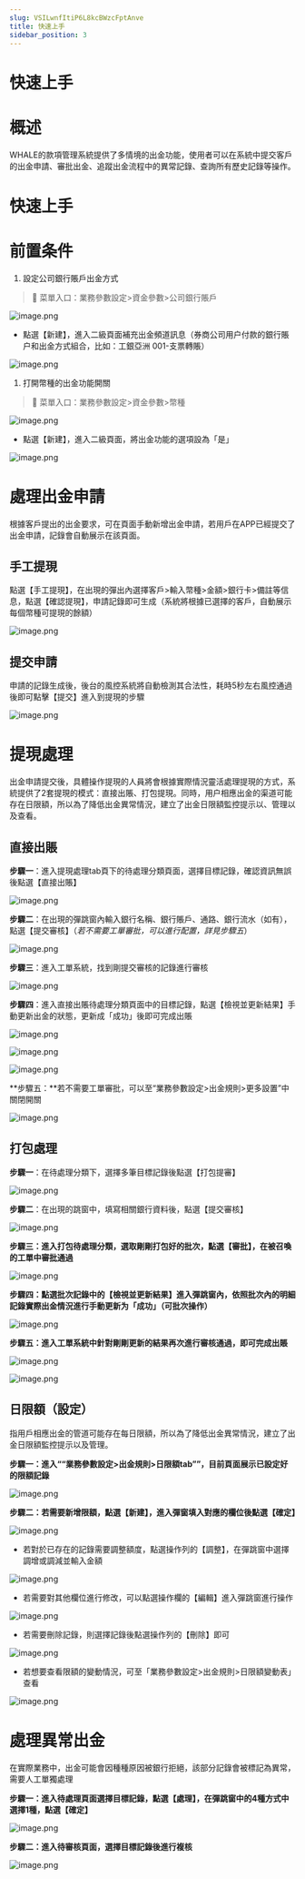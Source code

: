 ```yaml
---
slug: VSILwnfItiP6L8kcBWzcFptAnve
title: 快速上手
sidebar_position: 3
---
```



# 快速上手


# 概述


WHALE的款項管理系統提供了多情境的出金功能，使用者可以在系統中提交客戶的出金申請、審批出金、追蹤出金流程中的異常記錄、查詢所有歷史記錄等操作。


# 快速上手


# 前置条件

1. 設定公司銀行賬戶出金方式

> 📍 菜單入口：業務參數設定>資金參數>公司銀行賬戶


![image.png](/assets/a0588fbf6926cb281ae11a1da226e4b3.png)

- 點選【新建】，進入二級頁面補充出金頻道訊息（券商公司用户付款的銀行賬户和出金方式組合，比如：工銀亞洲 001-支票轉賬）

![image.png](/assets/36f4e3c4c6fc73bc5c89badcd1be6098.png)

1. 打開幣種的出金功能開關

> 📍 菜單入口：業務參數設定>資金參數>幣種


![image.png](/assets/095f3daa0e40afed97aa179c8af2fdb0.png)

- 點選【新建】，進入二級頁面，將出金功能的選項設為「是」

![image.png](/assets/7aa124fa3dad2b47f906a076ba518ff1.png)


# 處理出金申請


根據客戶提出的出金要求，可在頁面手動新增出金申請，若用戶在APP已經提交了出金申請，記錄會自動展示在該頁面。


## 手工提現


點選【手工提現】，在出現的彈出內選擇客戶>輸入幣種>金額>銀行卡>備註等信息，點選【確認提現】，申請記錄即可生成（系統將根據已選擇的客戶，自動展示每個幣種可提現的餘額）


![image.png](/assets/b2f11e3d5a5138a37d5f6586db4d3c60.png)


## 提交申請


申請的記錄生成後，後台的風控系統將自動檢測其合法性，耗時5秒左右風控通過後即可點擊【提交】進入到提現的步驟


![image.png](/assets/5bda55cff910f2ca0472c44ab47b3baf.png)


# 提現處理


出金申請提交後，具體操作提現的人員將會根據實際情況靈活處理提現的方式，系統提供了2套提現的模式：直接出賬、打包提現。同時，用户相應出金的渠道可能存在日限額，所以為了降低出金異常情況，建立了出金日限額監控提示以、管理以及查看。


## 直接出賬


**步驟一**：進入提現處理tab頁下的待處理分類頁面，選擇目標記錄，確認資訊無誤後點選【直接出賬】


![image.png](/assets/e29cee226951bd9ba95664fb06decd1c.png)


**步驟二**：在出現的彈跳窗內輸入銀行名稱、銀行賬戶、通路、銀行流水（如有），點選【提交審核】（_若不需要工單審批，可以進行配置，詳見步驟五_）


![image.png](/assets/817cce6b15001c51000ec42a14a625bc.png)


**步驟三**：進入工單系統，找到剛提交審核的記錄進行審核


![image.png](/assets/2cdc7e85b5202ce89007e7526d949bb8.png)


**步驟四**：進入直接出賬待處理分類頁面中的目標記錄，點選【檢視並更新結果】手動更新出金的狀態，更新成「成功」後即可完成出賬


![image.png](/assets/c9553a7a09ebe3410eb27910b5dbfd1f.png)


![image.png](/assets/14fbe360c0650ee9ed203ffffaa2021f.png)


![image.png](/assets/e48b5495ae59adbb3d13405d74b0ae9c.png)


**步驟五：**若不需要工單審批，可以至“業務參數設定>出金規則>更多設置”中關閉開關


![image.png](/assets/41365788d032cd3f8912ac5f7e88a68d.png)


## 打包處理


**步驟一**：在待處理分類下，選擇多筆目標記錄後點選【打包提審】


![image.png](/assets/1d7300f40867fbf7000c40ae11199316.png)


**步驟二**：在出現的跳窗中，填寫相關銀行資料後，點選【提交審核】


![image.png](/assets/5ef92d82f5d7f028d1c43f020420be70.png)


**步驟三：進入打包待處理分類，選取剛剛打包好的批次，點選【審批】，在被召喚的工單中審批通過**


![image.png](/assets/faab8f6c9b878bae2cf8cfb0b9df573a.png)


**步驟四：點選批次記錄中的【檢視並更新結果】進入彈跳窗內，依照批次內的明細記錄實際出金情況進行手動更新为「成功」（可批次操作）**


![image.png](/assets/99f02103d6f1741e8cc23ee759fa2cf3.png)


**步驟五：進入工單系統中針對剛剛更新的結果再次進行審核通過，即可完成出賬**


![image.png](/assets/845a73c63c800d1bd150cc49ee7545b5.png)


![image.png](/assets/c1c369fff5bced19f4fbe84dbaed30d2.png)


## 日限額（設定）


指用戶相應出金的管道可能存在每日限額，所以為了降低出金異常情況，建立了出金日限額監控提示以及管理。


**步驟一：進入““業務參數設定>出金規則>日限額tab””，目前頁面展示已設定好的限額記錄**


![image.png](/assets/0839b6c2915fbe879303e51bfb41e0f8.png)


**步驟二：若需要新增限額，點選【新建】，進入彈窗填入對應的欄位後點選【確定】**


![image.png](/assets/f29f597c106549b9925bcac84d5e0700.png)

- 若對於已存在的記錄需要調整額度，點選操作列的【調整】，在彈跳窗中選擇調增或調減並輸入金額

![image.png](/assets/61def4e2501776655e658e6b29005ca7.png)

- 若需要對其他欄位進行修改，可以點選操作欄的【編輯】進入彈跳窗進行操作

![image.png](/assets/a58cbf8433d490a45286479437fda26c.png)

- 若需要刪除記錄，則選擇記錄後點選操作列的【刪除】即可

![image.png](/assets/05dc9470a1f139dd298d5dbabc158858.png)

- 若想要查看限額的變動情況，可至「業務參數設定>出金規則>日限額變動表」查看

![image.png](/assets/6578d2be22488282b297aa8317facdfc.png)


# 處理異常出金


在實際業務中，出金可能會因種種原因被銀行拒絕，該部分記錄會被標記為異常，需要人工單獨處理


**步驟一：進入待處理頁面選擇目標記錄，點選【處理】，在彈跳窗中的4種方式中選擇1種，點選【確定】**


![image.png](/assets/4a58a9f95e927f50e91724fd198d9ff4.png)


**步驟二：進入待審核頁面，選擇目標記錄後進行複核**


![image.png](/assets/a92e7f0ae4c8153f818609443edc17e6.png)


